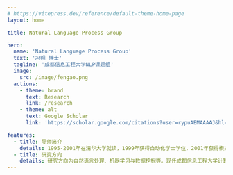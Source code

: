 ```yaml
---
# https://vitepress.dev/reference/default-theme-home-page
layout: home

title: Natural Language Process Group

hero:
  name: 'Natural Language Process Group'
  text: '冯翱 博士'
  tagline: '成都信息工程大学NLP课题组'
  image:
    src: /image/fengao.png
  actions:
    - theme: brand
      text: Research
      link: /research
    - theme: alt
      text: Google Scholar
      link: 'https://scholar.google.com/citations?user=rypuAEMAAAAJ&hl=zh-CN'

features:
  - title: 导师简介
    details: 1995-2001年在清华大学就读，1999年获得自动化学士学位，2001年获得模式识别与智能系统硕士学位。2001-2008年在美国马萨诸塞大学阿姆斯特分校（University of Massachusetts Amherst）计算机系就读，从事信息检索模型、话题识别与跟踪（Topic Detection and Tracking）等领域研究，获得计算机科学硕士和博士学位。他博士毕业后先后在美国亚马逊和联想成都研究院任职，主要工作是数据挖掘领域的学术研究和应用开发工作。2015年加入成都信息工程大学，主要进行机器学习、自然语言处理等方面的研究。联系邮箱：fengao@cuit.edu.cn。
  - title: 研究方向
    details: 研究方向为自然语言处理、机器学习与数据挖掘等。现任成都信息工程大学计算机学院教师，曾任计算机学院副院长、美国亚马逊（Amazon.com）软件开发工程师和联想成都研究院资深研究员。四川省学术技术带头人后备人选，成都市特聘专家，四川省高校科研创新团队负责人。他具有丰富的学术研究和工程实践经验，在美国学习期间与同事合作开创了一个新的研究领域（Incident Threading），代表论文单篇被引超过300次；在亚马逊和联想工作期间，主持和参与多个重大项目，部分项目年增营收千万元以上；获得9项中国发明专利，并于2012年入选成都市高层次创新创业人才计划（创新长期计划），2018年成为四川省学术技术带头人后备人选。
---
```


